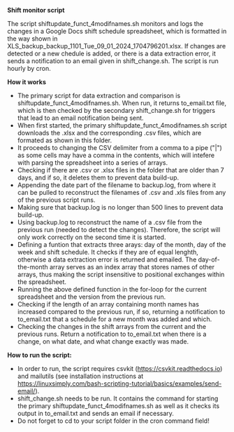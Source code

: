 **Shift monitor script**

The script shiftupdate_funct_4modifnames.sh monitors and logs the changes in a Google Docs shift schedule spreadsheet, which is formatted in the way shown in XLS_backup_backup_1101_Tue_09_01_2024_1704796201.xlsx. If changes are detected or a new chedule is added, or there is a data extraction error, it sends a notification to an email given in shift_change.sh. The script is run hourly by cron.


**How it works**
- The primary script for data extraction and comparison is shiftupdate_funct_4modifnames.sh. When run, it returns to_email.txt file, which is then checked by the secondary shift_change.sh for triggers that lead to an email notification being sent.
- When first started, the primary shiftupdate_funct_4modifnames.sh script downloads the .xlsx and the corresponding .csv files, which are formated as shown in this folder.
- It proceeds to changing the CSV delimiter from a comma to a pipe ("|") as some cells may have a comma in the contents, which will intefere with parsing the spreadsheet into a series of arrays.
- Checking if there are .csv or .xlsx files in the folder that are older than 7 days, and if so, it deletes them to prevent data build-up.
- Appending the date part of the filename to backup.log, from where it can be pulled to reconstruct the filenames of .csv and .xls files from any of the previous script runs.
- Making sure that backup.log is no longer than 500 lines to prevent data build-up.
- Using backup.log to reconstruct the name of a .csv file from the previous run (needed to detect the changes). Therefore, the script will only work correctly on the second time it is started.
- Defining a funtion that extracts three arays: day of the month, day of the week and shift schedule. It checks if they are of equal lenghth, otherwise a data extraction error is returned and emailed. The day-of-the-month array serves as an index array that stores names of other arrays, thus making the script insensitive to positional exchanges within the spreadsheet.
- Running the above defined function in the for-loop for the current spreadsheet and the version from the previous run.
- Checking if the length of an array containing month names has increased compared to the previous run, if so, returning a notification to to_email.txt that a schedule for a new month was added and which.
- Checking the changes in the shift arrays from the current and the previous runs. Return a notification to to_email.txt when there is a change, on what date, and what change exactly was made.


**How to run the script:**
  - In order to run, the script requires csvkit (https://csvkit.readthedocs.io) and mailutils (see installation instructions at https://linuxsimply.com/bash-scripting-tutorial/basics/examples/send-email/).
  - shift_change.sh needs to be run. It contains the command for starting the primary shiftupdate_funct_4modifnames.sh as well as it checks its output in to_email.txt and sends an email if necessary.
  - Do not forget to cd to your script folder in the cron command field!
